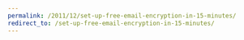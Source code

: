 ```yaml
---
permalink: /2011/12/set-up-free-email-encryption-in-15-minutes/
redirect_to: /set-up-free-email-encryption-in-15-minutes/
---
```

